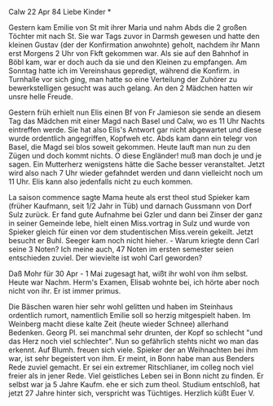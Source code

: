  Calw 22 Apr 84
Liebe Kinder <Marie>*

Gestern kam Emilie von St mit ihrer Maria und nahm Abds die 2 großen Töchter mit nach St. Sie war Tags zuvor in Darmsh gewesen und hatte den kleinen Gustav (der der Konfirmation anwohnte) geholt, nachdem ihr Mann erst Morgens 2 Uhr von Fkft gekommen war. Als sie auf den Bahnhof in Böbl kam, war er doch auch da sie und den Kleinen zu empfangen. Am Sonntag hatte ich im Vereinshaus gepredigt, während die Konfirm. in Turnhalle vor sich ging, man hatte so eine Verteilung der Zuhörer zu bewerkstelligen gesucht was auch gelang. An den 2 Mädchen hatten wir unsre helle Freude.

Gestern früh erhielt nun Elis einen Bf von Fr Jamieson sie sende an diesem Tag das Mädchen mit einer Magd nach Basel und Calw, wo es 11 Uhr Nachts eintreffen werde. Sie hat also Elis's Antwort gar nicht abgewartet und diese wurde ordentlich angegriffen, Kopfweh etc. Abds kam dann ein telegr von Basel, die Magd sei blos soweit gekommen. Heute lauft man nun zu den Zügen und doch kommt nichts. O diese Engländer! muß man doch je und je sagen. Ein Mutterherz wenigstens hätte die Sache besser veranstaltet. Jetzt wird also nach 7 Uhr wieder gefahndet werden und dann vielleicht noch um 11 Uhr. Elis kann also jedenfalls nicht zu euch kommen.

La saison commence sagte Mama heute als erst theol stud Spieker kam (früher Kaufmann, seit 1/2 Jahr in Tüb) und darnach Gussmann von Dorf Sulz zurück. Er fand gute Aufnahme bei Gzler und dann bei Zinser der ganz in seiner Gemeinde lebe, hielt einen Miss.vortrag in Sulz und wurde von Spieker gleich für einen vor dem studentischen Miss.verein gekeilt. Jetzt besucht er Buhl. Seeger kam noch nicht hieher. - Warum kriegte denn Carl seine 3 Noten? Ich meine auch, 47 Noten im ersten semester seien entschieden zuviel. Der wievielte ist wohl Carl geworden?

Daß Mohr für 30 Apr - 1 Mai zugesagt hat, wißt ihr wohl von ihm selbst. 
Heute war Nachm. Herm's Examen, Elisab wohnte bei, ich hörte aber noch nicht von ihr. Er ist immer primus.

Die Bäschen waren hier sehr wohl gelitten und haben im Steinhaus ordentlich rumort, namentlich Emilie soll so herzig mitgespielt haben. Im Weinberg macht diese kalte Zeit (heute wieder Schnee) allerhand Bedenken. Georg Pl. sei manchmal sehr drunten, der Kopf so schlecht "und das Herz noch viel schlechter". Nun so gefährlich stehts nicht wo man das erkennt. 
Auf Blumh. freuen sich viele. Spieker der an Weihnachten bei ihm war, ist sehr begeistert von ihm. Er meint, in Bonn habe man aus Benders Rede zuviel gemacht. Er sei ein extremer Ritschlianer, im colleg noch viel freier als in jener Rede. Viel geistliches Leben sei in Bonn nicht zu finden. Er selbst war ja 5 Jahre Kaufm. ehe er sich zum theol. Studium entschloß, hat jetzt 27 Jahre hinter sich, verspricht was Tüchtiges. Herzlich küßt  Euer V.
